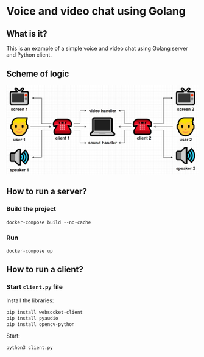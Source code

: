 # Voice and video chat using Golang

## What is it?
This is an example of a simple voice and video chat using Golang server and Python client.

## Scheme of logic
![Scheme of logic](logic.jpg)

## How to run a server?
### Build the project
```
docker-compose build --no-cache
```
### Run
```
docker-compose up
```

## How to run a client?
### Start `client.py` file
Install the libraries:
```
pip install websocket-client
pip install pyaudio
pip install opencv-python
```
Start:
```
python3 client.py
```
